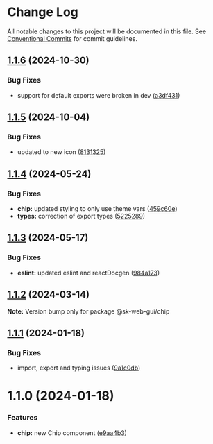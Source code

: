 # Change Log

All notable changes to this project will be documented in this file.
See [Conventional Commits](https://conventionalcommits.org) for commit guidelines.

## [1.1.6](https://github.com/Sundsvallskommun/web-shared-components/compare/@sk-web-gui/chip@1.1.5...@sk-web-gui/chip@1.1.6) (2024-10-30)

### Bug Fixes

- support for default exports were broken in dev ([a3df431](https://github.com/Sundsvallskommun/web-shared-components/commit/a3df431658d2e7650bd14b94ca18af797065bea3))

## [1.1.5](https://github.com/Sundsvallskommun/web-shared-components/compare/@sk-web-gui/chip@1.1.4...@sk-web-gui/chip@1.1.5) (2024-10-04)

### Bug Fixes

- updated to new icon ([8131325](https://github.com/Sundsvallskommun/web-shared-components/commit/813132578cfd4a26f7a4db1ebca3e218b9b6d5f4))

## [1.1.4](https://github.com/Sundsvallskommun/web-shared-components/compare/@sk-web-gui/chip@1.1.3...@sk-web-gui/chip@1.1.4) (2024-05-24)

### Bug Fixes

- **chip:** updated styling to only use theme vars ([459c60e](https://github.com/Sundsvallskommun/web-shared-components/commit/459c60edd07ce0c246e17458622e112b497ad4f3))
- **types:** correction of export types ([5225289](https://github.com/Sundsvallskommun/web-shared-components/commit/52252890b4206faa9bc70111e75f1ef818e0d8fe))

## [1.1.3](https://github.com/Sundsvallskommun/web-shared-components/compare/@sk-web-gui/chip@1.1.2...@sk-web-gui/chip@1.1.3) (2024-05-17)

### Bug Fixes

- **eslint:** updated eslint and reactDocgen ([984a173](https://github.com/Sundsvallskommun/web-shared-components/commit/984a17371f052a0cbe23d01fd31722f0fa2a56eb))

## [1.1.2](https://github.com/Sundsvallskommun/web-shared-components/compare/@sk-web-gui/chip@1.1.1...@sk-web-gui/chip@1.1.2) (2024-03-14)

**Note:** Version bump only for package @sk-web-gui/chip

## [1.1.1](https://github.com/Sundsvallskommun/web-shared-components/compare/@sk-web-gui/chip@1.1.0...@sk-web-gui/chip@1.1.1) (2024-01-18)

### Bug Fixes

- import, export and typing issues ([9a1c0db](https://github.com/Sundsvallskommun/web-shared-components/commit/9a1c0db0bd92b5ea09f23cf3e861e124819d6063))

# 1.1.0 (2024-01-18)

### Features

- **chip:** new Chip component ([e9aa4b3](https://github.com/Sundsvallskommun/web-shared-components/commit/e9aa4b3e49aae1c8905bd4155a7378433ac7734f))
